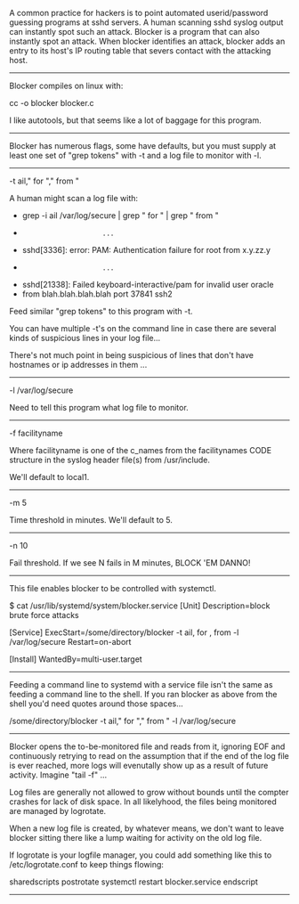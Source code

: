 
A common practice for hackers is to point automated userid/password
guessing programs at sshd servers. A human scanning sshd syslog output
can instantly spot such an attack. Blocker is a program that can also
instantly spot an attack. When blocker identifies an attack, blocker
adds an entry to its host's IP routing table that severs contact with
the attacking host.

-------------------------------------------------------------------------------

Blocker compiles on linux with:

cc -o blocker blocker.c

I like autotools, but that seems like a lot of baggage for this program.

-------------------------------------------------------------------------------

Blocker has numerous flags, some have defaults, but you must supply
at least one set of "grep tokens" with -t and a log file to monitor
with -l.

-------------------------------------------------------------------------------

-t ail," for "," from " 

A human might scan a log file with:

 * grep -i ail /var/log/secure | grep " for " | grep " from "
 *                         ...
 * sshd[3336]: error: PAM: Authentication failure for root from x.y.zz.y
 *                         ...
 * sshd[21338]: Failed keyboard-interactive/pam for invalid user oracle
 *   from blah.blah.blah.blah port 37841 ssh2

Feed similar "grep tokens" to this program with -t.

You can have multiple -t's on the command line in case there
are several kinds of suspicious lines in your log file...

There's not much point in being suspicious of lines that don't
have hostnames or ip addresses in them <g>...

-------------------------------------------------------------------------------

-l /var/log/secure

Need to tell this program what log file to monitor.

-------------------------------------------------------------------------------

-f facilityname

Where facilityname is one of the c_names from the facilitynames CODE structure
in the syslog header file(s) from /usr/include.

We'll default to local1.

-------------------------------------------------------------------------------

-m 5

Time threshold in minutes. We'll default to 5.

-------------------------------------------------------------------------------

-n 10

Fail threshold. If we see N fails in M minutes, BLOCK 'EM DANNO!

-------------------------------------------------------------------------------

This file enables blocker to be controlled with systemctl.

$ cat /usr/lib/systemd/system/blocker.service
[Unit]
Description=block brute force attacks

[Service]
ExecStart=/some/directory/blocker -t ail, for , from  -l /var/log/secure
Restart=on-abort

[Install]
WantedBy=multi-user.target

-------------------------------------------------------------------------------

Feeding a command line to systemd with a service file isn't the same
as feeding a command line to the shell. If you ran blocker as above from
the shell you'd need quotes around those spaces...

/some/directory/blocker -t ail," for "," from " -l /var/log/secure

-------------------------------------------------------------------------------

Blocker opens the to-be-monitored file and reads from it, ignoring EOF
and continuously retrying to read on the assumption that if the
end of the log file is ever reached, more logs will evenutally show
up as a result of future activity. Imagine "tail -f" ...

Log files are generally not allowed to grow without bounds until
the compter crashes for lack of disk space. In all likelyhood, the
files being monitored are managed by logrotate.

When a new log file is created, by whatever means, we don't want to
leave blocker sitting there like a lump waiting for activity on the
old log file.

If logrotate is your logfile manager, you could add something like this
to /etc/logrotate.conf to keep things flowing:

sharedscripts
postrotate
	systemctl restart blocker.service
endscript

-------------------------------------------------------------------------------

